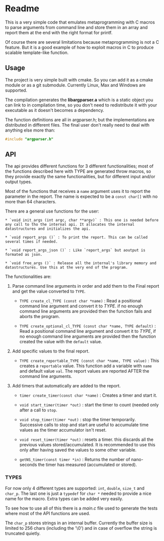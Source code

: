 <!--
 !-- Copyright (C) 2019  Jimmy Aguilar Mena
 !--
 !-- This program is free software: you can redistribute it and/or modify
 !-- it under the terms of the GNU General Public License as published by
 !-- the Free Software Foundation, either version 3 of the License, or
 !-- (at your option) any later version.
 !--
 !-- This program is distributed in the hope that it will be useful,
 !-- but WITHOUT ANY WARRANTY; without even the implied warranty of
 !-- MERCHANTABILITY or FITNESS FOR A PARTICULAR PURPOSE.  See the
 !-- GNU General Public License for more details.
 !--
 !-- You should have received a copy of the GNU General Public License
 !-- along with this program.  If not, see <http://www.gnu.org/licenses/>.
  -->

# Readme


This is a very simple code that emulates metaprogramming with C macros
to parse arguments from command line and store them in an array and
report them at the end with the right format for printf.

Of course there are several limitations because metaprogramming is
not a C feature. But it is a good example of how to exploit macros
in C to produce scalable template-like function.


## Usage


The project is very simple built with cmake. So you can add it as a
cmake module or as a git submodule. Currently Linux, Max and Windows
are supported.

The compilation generates the **libargparser.a** which is a static object
you can link to in compilation time, so you don't need to redistribute
it with your executable as it doesn't becomes a dependency.

The function definitions are all in argparser.h; but the
implementations are distributed in different files. The final user
don't really need to deal with anything else more than:

```C
#include "argparser.h"
```

## API


The api provides different functions for 3 different functionalities;
most of the functions described here with TYPE are generated throw
macros, so they provide exactly the same functionalities, but for
different input and/or output types.

Most of the functions that receives a `name` argument uses it to
report the parameter in the report. The name is expected to be a
`const char[]` with no more than 64 characters.

There are a general use functions for the user:

	* `void init_args (int argc, char **argv)` : This one is needed before any call to tho the internal api. It allocates the internal datastructures and initializes the api.

	* `void report_args ()` : To print the report. This can be called several times if needed.

	* `void report_args_json ()` : Like `report_args` but aoutput is formated as json.

	* `void free_args ()` : Release all the internal's library memory and datastructures. Use this at the very end of the program.

The functionalities are:

1. Parse command line arguments in order and add them to the Final
   report and get the value converted to `TYPE`.

   * `TYPE create_cl_TYPE (const char *name)` : Read a positional
     command line argument and convert it to *TYPE*. if no enough
     command line arguments are provided then the function fails and
     aborts the program.

   * `TYPE create_optional_cl_TYPE (const char *name, TYPE default)` :
     Read a positional command line argument and convert it to *TYPE*,
     if no enough command line arguments are provided then the
     function created the value with the `default` value.


2. Add specific values to the final report.

	* `TYPE create_reportable_TYPE (const char *name, TYPE value)` :
      This creates a `reportable` value. This function add a variable
      with `name` and default value `val`. The report values are
      reported AFTER the command line arguments.

3. Add timers that automatically are added to the report.

	* `timer create_timer(const char *name)` : Creates a timer and start it.

	* `void start_timer(timer *out)` : start the timer to count
      (needed only after a call to `stop`.

	* `void stop_timer(timer *out)` : stop the timer
      temporarily. Successive calls to stop and start are useful to
      accumulate time values as the timer accumulator isn't reset.

	* `void reset_timer(timer *out)` : resets a timer. this discards
      all the previous values stored/accumulated. It is recommended to
      use this only after having saved the values to some other
      variable.

	* `getNS_timer(const timer *in)` : Returns the number of
      nano-seconds the timer has measured (accumulated or stored).

### TYPES

For now only 4 different types are supported: `int`, `double`,
`size_t` and `char_p`. The last one is just a `typedef` for `char *`
needed to provide a nice name for the macro. Extra types can be added
very easily.

To see how to use all of this there is a *main.c* file used to
generate the tests where most of the API functions are used.

The `char_p` stores strings in an internal buffer. Currently the
buffer size is limited to 256 chars (including the '\0') and in case
of overflow the string is truncated quietly.
